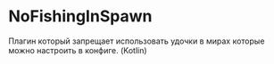 # NoFishingInSpawn
Плагин который запрещает использовать удочки в мирах которые можно настроить в конфиге. (Kotlin)
